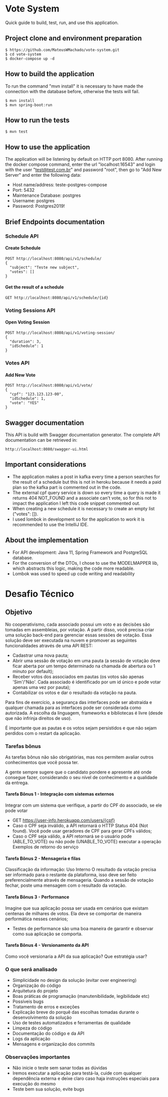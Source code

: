 # Vote System

Quick guide to build, test, run, and use this application.

## Project clone and environment preparation

```shell script
$ https://github.com/MateusWMachado/vote-system.git
$ cd vote-system
$ docker-compose up -d
```

## How to build the application

To run the command "mvn install" it is necessary to have made the connection with the database before, otherwise the tests will fail.

```shell script
$ mvn install
$ mvn spring-boot:run
```

## How to run the tests

```shell script
$ mvn test
```

## How to use the application

The application will be listening by default on HTTP port 8080.
After running the docker compose command, enter the url "localhost:16543" and login with the user "test@test.com.br" and password "root", then go to "Add New Server" and enter the following data:
- Host name/address: teste-postgres-compose
- Port: 5432
- Maintenance Database: postgres
- Username: postgres
- Password: Postgres2019!


## Brief Endpoints documentation

### Schedule API
#### Create Schedule
```http request
POST http://localhost:8080/api/v1/schedule/
{
  "subject": "Teste new subject",
  "votes": []
}
``` 

#### Get the result of a schedule
```http request
GET http://localhost:8080/api/v1/schedule/{id}
``` 

### Voting Sessions API
#### Open Voting Session
```http request
POST http://localhost:8080/api/v1/voting-session/
{
  "duration": 3,
  "idSchedule": 1
}
``` 

### Votes API
#### Add New Vote
```http request
POST http://localhost:8080/api/v1/vote/
{
  "cpf": "123.123.123-00",
  "idSchedule": 1,
  "vote": "YES"
}
``` 

## Swagger documentation
This API is build with Swagger documentation generator. The complete API documentation can be retrieved in:
```http request
http://localhost:8080/swagger-ui.html
``` 

## Important considerations

- The application makes a post in kafka every time a person searches for the result of a schedule but this is not in heroku because it needs a paid plan so the kafka part is commented out in the code.
- The external cpf query service is down so every time a query is made it returns 404 NOT_FOUND and a associate can't vote, so for this not to impact the application I left this code snippet commented out.
- When creating a new schedule it is necessary to create an empty list ("votes": []).
- I used lombok in development so for the application to work it is recommended to use the IntelliJ IDE.

## About the implementation

- For API development: Java 11, Spring Framework and PostgreSQL database.
- For the conversion of the DTOs, I chose to use the MODELMAPPER lib, which abstracts this logic, making the code more readable.
- Lombok was used to speed up code writing and readability


# Desafio Técnico
## Objetivo
No cooperativismo, cada associado possui um voto e as decisões são tomadas em assembleias, por votação. A partir disso, você precisa criar uma solução back-end para gerenciar essas sessões de votação. Essa solução deve ser executada na nuvem e promover as seguintes funcionalidades através de uma API REST:
- Cadastrar uma nova pauta;
- Abrir uma sessão de votação em uma pauta (a sessão de votação deve ficar aberta por um tempo determinado na chamada de abertura ou 1 minuto por default);
- Receber votos dos associados em pautas (os votos são apenas 'Sim'/'Não'. Cada associado é identificado por um id único e pode votar apenas uma vez por pauta);
- Contabilizar os votos e dar o resultado da votação na pauta.

Para fins de exercício, a segurança das interfaces pode ser abstraída e qualquer chamada para as interfaces pode ser considerada como autorizada. A escolha da linguagem, frameworks e bibliotecas é livre (desde que não infrinja direitos de uso).

É importante que as pautas e os votos sejam persistidos e que não sejam perdidos com o restart da aplicação.

### Tarefas bônus
As tarefas bônus não são obrigatórias, mas nos permitem avaliar outros conhecimentos que você possa ter.

A gente sempre sugere que o candidato pondere e apresente até onde consegue fazer, considerando o seu
nível de conhecimento e a qualidade da entrega.
#### Tarefa Bônus 1 - Integração com sistemas externos
Integrar com um sistema que verifique, a partir do CPF do associado, se ele pode votar
- GET https://user-info.herokuapp.com/users/{cpf}
- Caso o CPF seja inválido, a API retornará o HTTP Status 404 (Not found). Você pode usar geradores de CPF para gerar CPFs válidos;
- Caso o CPF seja válido, a API retornará se o usuário pode (ABLE_TO_VOTE) ou não pode (UNABLE_TO_VOTE) executar a operação
Exemplos de retorno do serviço

#### Tarefa Bônus 2 - Mensageria e filas
Classificação da informação: Uso Interno
O resultado da votação precisa ser informado para o restante da plataforma, isso deve ser feito preferencialmente através de mensageria. Quando a sessão de votação fechar, poste uma mensagem com o resultado da votação.

#### Tarefa Bônus 3 - Performance
Imagine que sua aplicação possa ser usada em cenários que existam centenas de milhares de votos. Ela deve se comportar de maneira performática nesses cenários;
- Testes de performance são uma boa maneira de garantir e observar como sua aplicação se comporta.

#### Tarefa Bônus 4 - Versionamento da API
Como você versionaria a API da sua aplicação? Que estratégia usar?

### O que será analisado
- Simplicidade no design da solução (evitar over engineering)
- Organização do código
- Arquitetura do projeto
- Boas práticas de programação (manutenibilidade, legibilidade etc)
- Possíveis bugs
- Tratamento de erros e exceções
- Explicação breve do porquê das escolhas tomadas durante o desenvolvimento da solução
- Uso de testes automatizados e ferramentas de qualidade
- Limpeza do código
- Documentação do código e da API
- Logs da aplicação
- Mensagens e organização dos commits

### Observações importantes
- Não inicie o teste sem sanar todas as dúvidas
- Iremos executar a aplicação para testá-la, cuide com qualquer dependência externa e deixe claro caso haja instruções especiais para execução do mesmo
- Teste bem sua solução, evite bugs
